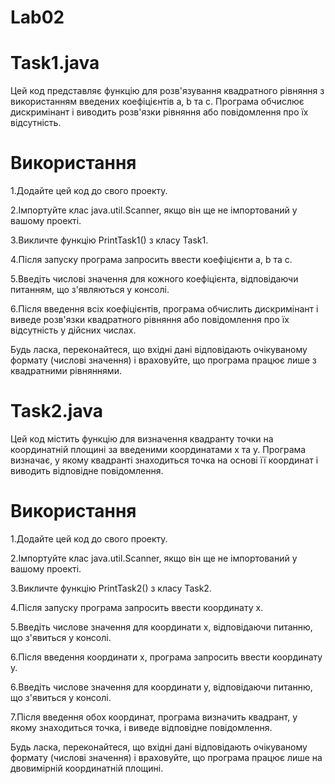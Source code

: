 # Lab02
# Task1.java

Цей код представляє функцію для розв'язування квадратного рівняння з використанням введених коефіцієнтів a, b та c. Програма обчислює дискримінант і виводить розв'язки рівняння або повідомлення про їх відсутність.

# Використання
1.Додайте цей код до свого проекту.

2.Імпортуйте клас java.util.Scanner, якщо він ще не імпортований у вашому проекті.

3.Викличте функцію PrintTask1() з класу Task1.

4.Після запуску програма запросить ввести коефіцієнти a, b та c.

5.Введіть числові значення для кожного коефіцієнта, відповідаючи питанням, що з'являються у консолі.

6.Після введення всіх коефіцієнтів, програма обчислить дискримінант і виведе розв'язки квадратного рівняння або повідомлення про їх відсутність у дійсних числах.

Будь ласка, переконайтеся, що вхідні дані відповідають очікуваному формату (числові значення) і враховуйте, що програма працює лише з квадратними рівняннями.
#
# Task2.java

Цей код містить функцію для визначення квадранту точки на координатній площині за введеними координатами x та y. Програма визначає, у якому квадранті знаходиться точка на основі її координат і виводить відповідне повідомлення.

# Використання
1.Додайте цей код до свого проекту.

2.Імпортуйте клас java.util.Scanner, якщо він ще не імпортований у вашому проекті.

3.Викличте функцію PrintTask2() з класу Task2.

4.Після запуску програма запросить ввести координату x.

5.Введіть числове значення для координати x, відповідаючи питанню, що з'явиться у консолі.

6.Після введення координати x, програма запросить ввести координату y.

6.Введіть числове значення для координати y, відповідаючи питанню, що з'явиться у консолі.

7.Після введення обох координат, програма визначить квадрант, у якому знаходиться точка, і виведе відповідне повідомлення.

Будь ласка, переконайтеся, що вхідні дані відповідають очікуваному формату (числові значення) і враховуйте, що програма працює лише на двовимірній координатній площині.


